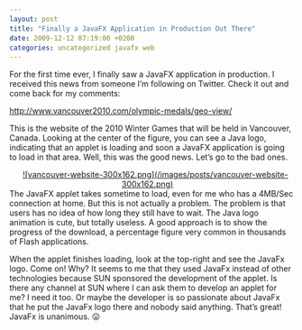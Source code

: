 ```yaml
---
layout: post
title: "Finally a JavaFX Application in Production Out There"
date: 2009-12-12 07:19:00 +0200
categories: uncategorized javafx web
---
```


For the first time ever, I finally saw a JavaFX application in production. I received this news from someone I’m following on Twitter. Check it out and come back for my comments:

<a href="http://www.vancouver2010.com/olympic-medals/geo-view/" target="_blank">http://www.vancouver2010.com/olympic-medals/geo-view/</a>

This is the website of the 2010 Winter Games that will be held in Vancouver, Canada. Looking at the center of the figure, you can see a Java logo, indicating that an applet is loading and soon a JavaFX application is going to load in that area. Well, this was the good news. Let’s go to the bad ones.

<div style="clear: both; text-align: center;"><a href="http://69.89.31.239/~hildeber/wp-content/uploads/2009/12/vancouver-website.png" style="margin-left: 1em; margin-right: 1em;">![vancouver-website-300x162.png](/images/posts/vancouver-website-300x162.png)</a></div>
The JavaFX applet takes sometime to load, even for me who has a 4MB/Sec connection at home. But this is not actually a problem. The problem is that users has no idea of how long they still have to wait. The Java logo animation is cute, but totally useless. A good approach is to show the progress of the download, a percentage figure very common in thousands of Flash applications.

When the applet finishes loading, look at the top-right and see the JavaFx logo. Come on! Why? It seems to me that they used JavaFx instead of other technologies because SUN sponsored the development of the applet. Is there any channel at SUN where I can ask them to develop an applet for me? I need it too. Or maybe the developer is so passionate about JavaFx that he put the JavaFx logo there and nobody said anything. That’s great! JavaFx is unanimous. 😛
